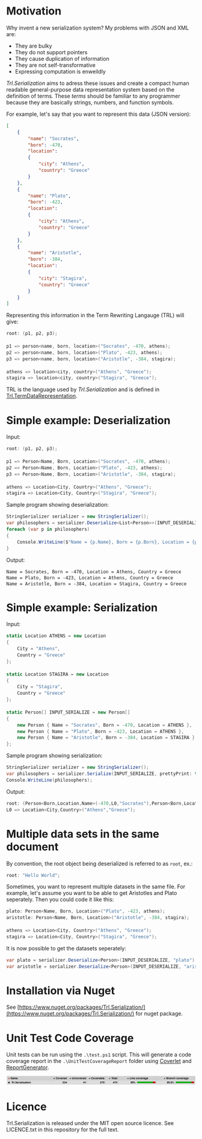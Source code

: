 # Motivation

Why invent a new serialization system? My problems with JSON and XML are:

* They are bulky
* They do not support pointers
* They cause duplication of information
* They are not self-transformative
* Expressing computation is enweildly

_Trl.Serialization_ aims to adress these issues and create a compact human readable general-purpose data representation system based on the definition of terms. These _terms_ should be familiar to any programmer because they are basically strings, numbers, and function symbols.

For example, let's say that you want to represent this data (JSON version):

```JSON
[
    {
        "name": "Socrates",
        "born": -470,
        "location":
        {
            "city": "Athens",
            "country": "Greece"
        }
    },
    {
        "name": "Plato",
        "born": -423,
        "location":
        {
            "city": "Athens",
            "country": "Greece"
        }
    },
    {
        "name": "Aristotle",
        "born": -384,
        "location":
        {
            "city": "Stagira",
            "country": "Greece"
        }
    }
]
```

Representing this information in the Term Rewriting Langauge (TRL) will give:

```C#
root: (p1, p2, p3);

p1 => person<name, born, location>("Socrates", -470, athens);
p2 => person<name, born, location>("Plato", -423, athens);
p3 => person<name, born, location>("Aristotle", -384, stagira);

athens => location<city, country>("Athens", "Greece");
stagira => location<city, country>("Stagira", "Greece");
```

TRL is the language used by _Trl.Serialization_ and is defined in [Trl.TermDataRepresentation](https://github.com/WCoetser/Trl.TermDataRepresentation).

# Simple example: Deserialization

Input:
```C#
root: (p1, p2, p3);

p1 => Person<Name, Born, Location>("Socrates", -470, athens);
p2 => Person<Name, Born, Location>("Plato", -423, athens);
p3 => Person<Name, Born, Location>("Aristotle", -384, stagira);

athens => Location<City, Country>("Athens", "Greece");
stagira => Location<City, Country>("Stagira", "Greece");
```

Sample program showing deserialization:

```C#
StringSerializer serializer = new StringSerializer();
var philosophers = serializer.Deserialize<List<Person>>(INPUT_DESERIALIZE);
foreach (var p in philosophers)
{
    Console.WriteLine($"Name = {p.Name}, Born = {p.Born}, Location = {p.Location.City}, Country = {p.Location.Country}");
}
```

Output:

```
Name = Socrates, Born = -470, Location = Athens, Country = Greece
Name = Plato, Born = -423, Location = Athens, Country = Greece
Name = Aristotle, Born = -384, Location = Stagira, Country = Greece
```

# Simple example: Serialization

Input:

```C#
static Location ATHENS = new Location
{
    City = "Athens",
    Country = "Greece"
};

static Location STAGIRA = new Location
{
    City = "Stagira",
    Country = "Greece"
};

static Person[] INPUT_SERIALIZE = new Person[]
{
    new Person { Name = "Socrates", Born = -470, Location = ATHENS },
    new Person { Name = "Plato", Born = -423, Location = ATHENS },
    new Person { Name = "Aristotle", Born = -384, Location = STAGIRA }
};
```

Sample program showing serialization:

```C#
StringSerializer serializer = new StringSerializer();
var philosophers = serializer.Serialize(INPUT_SERIALIZE, prettyPrint: true);
Console.WriteLine(philosophers);
```

Output:

```C#
root: (Person<Born,Location,Name>(-470,L0,"Socrates"),Person<Born,Location,Name>(-423,L0,"Plato"),Person<Born,Location,Name>(-384,Location<City,Country>("Stagira","Greece"),"Aristotle"));
L0 => Location<City,Country>("Athens","Greece");
```

# Multiple data sets in the same document

By convention, the root object being deserialized is referred to as `root`, ex.:

```C#
root: "Hello World";
```

Sometimes, you want to represent multiple datasets in the same file. For example, let's assume you want to be able to get Aristotles and Plato seperately. Then you could code it like this:

```C#
plato: Person<Name, Born, Location>("Plato", -423, athens);
aristotle: Person<Name, Born, Location>("Aristotle", -384, stagira);

athens => Location<City, Country>("Athens", "Greece");
stagira => Location<City, Country>("Stagira", "Greece");
```

It is now possible to get the datasets seperately:

```C#
var plato = serializer.Deserialize<Person>(INPUT_DESERIALIZE, "plato");
var aristotle = serializer.Deserialize<Person>(INPUT_DESERIALIZE, "aristotle");
```

# Installation via Nuget

See [https://www.nuget.org/packages/Trl.Serialization/](https://www.nuget.org/packages/Trl.Serialization/) for nuget package.

# Unit Test Code Coverage

Unit tests can be run using the `.\test.ps1` script. This will generate a code coverage report in the `.\UnitTestCoverageReport` folder using [Coverlet](https://github.com/tonerdo/coverlethttps://github.com/tonerdo/coverlet) and [ReportGenerator](https://github.com/danielpalme/ReportGenerator).

![Code Coverage](code_coverage.PNG)

# Licence

Trl.Serialization is released under the MIT open source licence. See LICENCE.txt in this repository for the full text.
